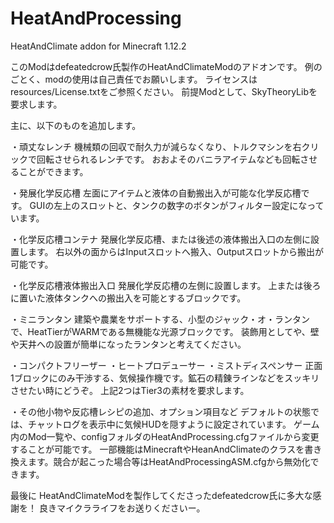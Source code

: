 # HeatAndProcessing
HeatAndClimate addon for Minecraft 1.12.2

このModはdefeatedcrow氏製作のHeatAndClimateModのアドオンです。
例のごとく、modの使用は自己責任でお願いします。
ライセンスはresources/License.txtをご参照ください。
前提Modとして、SkyTheoryLibを要求します。

主に、以下のものを追加します。

・頑丈なレンチ
機械類の回収で耐久力が減らなくなり、トルクマシンを右クリックで回転させられるレンチです。
おおよそのバニラアイテムなども回転させることができます。

・発展化学反応槽
左面にアイテムと液体の自動搬出入が可能な化学反応槽です。
GUIの左上のスロットと、タンクの数字のボタンがフィルター設定になっています。

・化学反応槽コンテナ
発展化学反応槽、または後述の液体搬出入口の左側に設置します。
右以外の面からはInputスロットへ搬入、Outputスロットから搬出が可能です。

・化学反応槽液体搬出入口
発展化学反応槽の左側に設置します。
上または後ろに置いた液体タンクへの搬出入を可能とするブロックです。

・ミニランタン
建築や農業をサポートする、小型のジャック・オ・ランタンで、HeatTierがWARMである無機能な光源ブロックです。
装飾用としてや、壁や天井への設置が簡単になったランタンと考えてください。

・コンパクトフリーザー
・ヒートプロデューサー
・ミストディスペンサー
正面1ブロックにのみ干渉する、気候操作機です。鉱石の精錬ラインなどをスッキリさせたい時にどうぞ。
上記2つはTier3の素材を要求します。

・その他小物や反応槽レシピの追加、オプション項目など
デフォルトの状態では、チャットログを表示中に気候HUDを隠すように設定されています。
ゲーム内のMod一覧や、configフォルダのHeatAndProcessing.cfgファイルから変更することが可能です。
一部機能はMinecraftやHeanAndClimateのクラスを書き換えます。競合が起こった場合等はHeatAndProcessingASM.cfgから無効化できます。

最後に
HeatAndClimateModを製作してくださったdefeatedcrow氏に多大な感謝を！
良きマイクラライフをお送りくださいー。
